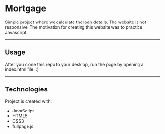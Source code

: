 # Mortgage

Simple project where we calculate the loan details. 
The website is not responsive. The motivation for creating this website was to practice Javascript.

---

## Usage

After you clone this repo to your desktop, run the page by opening a index.html file. :)

---

## Technologies

Project is created with:

- JavaScript
- HTML5
- CSS3
- fullpage.js
